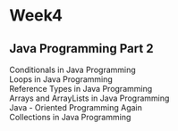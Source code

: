 # Week4

## Java Programming Part 2
Conditionals in Java Programming\
Loops in Java Programming\
Reference Types in Java Programming\
Arrays and ArrayLists in Java Programming\
Java - Oriented Programming Again\
Collections in Java Programming
